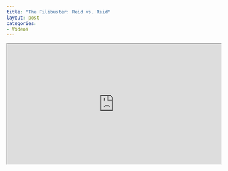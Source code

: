 ```yaml
---
title: "The Filibuster: Reid vs. Reid"
layout: post
categories:
- Videos
---
```


<iframe width="560" height="315" src="https://www.youtube.com/embed/RdTwcrYgoqs?si=Xtd5z84Jq5YhJ1Mi" title="The Filibuster: Reid vs. Reid" allow="accelerometer; autoplay; clipboard-write; encrypted-media; gyroscope; picture-in-picture; web-share" referrerpolicy="strict-origin-when-cross-origin" allowfullscreen></iframe>
